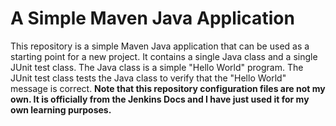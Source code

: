 # A Simple Maven Java Application
This repository is a simple Maven Java application that can be used as a starting point for a new project. It contains a single Java class and a single JUnit test class. The Java class is a simple "Hello World" program. The JUnit test class tests the Java class to verify that the "Hello World" message is correct.
**Note that this repository configuration files are not my own. It is officially from the Jenkins Docs and I have just used it for my own learning purposes.**